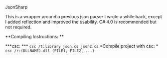 JsonSharp

This is a wrapper around a previous json parser I wrote a while back, except I added reflection and improved the usability.
C# 4.0 is recommended but not required.

**Compiling Instructions: **

***csc: ***
`csc /t:library json.cs json2.cs`
*Compile project with csc: *
`csc /r:(DLLNAME).dll (FILE1, FILE2, ...)`
